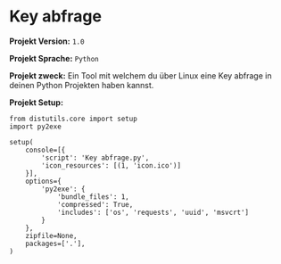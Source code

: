 # Key abfrage

**Projekt Version:** `1.0`

**Projekt Sprache:** `Python`

**Projekt zweck:** Ein Tool mit welchem du über Linux eine Key abfrage in deinen Python Projekten haben kannst.

**Projekt Setup:**
```
from distutils.core import setup
import py2exe

setup(
    console=[{
        'script': 'Key abfrage.py',
        'icon_resources': [(1, 'icon.ico')]
    }],
    options={
        'py2exe': {
            'bundle_files': 1,
            'compressed': True,
            'includes': ['os', 'requests', 'uuid', 'msvcrt']
        }
    },
    zipfile=None,
    packages=['.'],
)
```